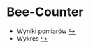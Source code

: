 # Bee-Counter

- Wyniki pomiarów [↪](./measurement/bee.csv)
- Wykres [↪](http://www.sqrt.pl/view/?https://raw.githubusercontent.com/Xaeian/umg/master/measurement/bee.json)
